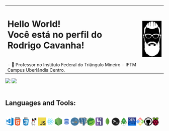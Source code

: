 <table border="0px"><tr><td>
	<h1>Hello World!<BR>Você está no perfil do Rodrigo Cavanha!</h1>
	<BR>
	- 🔭 Professor no  Instituto Federal do Triângulo Mineiro - IFTM Campus Uberlândia Centro.
</td><td>
	<a href="https://github.com/CavanhaMan"><img src="img/beard1a_P.png" id="beard" title="Never fear, Cavanha is here!" width="100px"></a>	   
</td></tr></table>
	

 <div>
  <img height="180em" src="https://github-readme-stats.vercel.app/api?username=CavanhaMan&show_icons=true&theme=tokyonight&include_all_commits=true&count_private=true"/>
  <img height="180em" src="https://github-readme-stats.vercel.app/api/top-langs/?username=CavanhaMan&layout=compact&langs_count=7&theme=tokyonight"/>
</div>
<BR>
<h2>Languages and Tools:</h2>
<div style="display: inline_block"><br>
<img align="left" alt="Visual Studio Code" width="26px" src="img/visual.png" />
<img align="left" alt="HTML5" width="26px" src="img/html.png" />
<img align="left" alt="CSS3" width="26px" src="img/css.png" />
<img align="left" alt="Java" height="26px" src="img/java.png">
<img align="left" alt="JavaScript" width="26px" src="img/javascript.png" />
<img align="left" alt="React" width="26px" src="img/react.png" />
<img align="left" alt="Node.js" width="26px" src="img/nodejs.png" />
<img align="left" alt="SQL" width="26px" src="img/sql.png" />
<img align="left" alt="MySQL" width="26px" src="img/mysql.png" />
<img align="left" alt="PostgreSQL" height="26px" src="img/postgresql.png">
<img align="left" alt="Spring" height="26px" src="img/spring.png">
<img align="left" alt="Heroku" height="26px" src="img/heroku.png">
<img align="left" alt="MongoDB" width="26px" src="img/mongodb.png" />
<img align="left" alt="Terminal" width="26px" src="img/terminal.png" />
<img align="left" alt="Robo3T" height="26px" src="img/robo3t.png">
<img align="left" alt="DevC++" height="26px" src="img/devcplus.png">
<img align="left" alt="Git" width="26px" src="img/gitwin.png" />
<img align="left" alt="GitHub" width="26px" src="img/github.png" />
<img align="left" alt="RaspberryPi" height="26px" src="img/raspberrypi.png">
</div>
